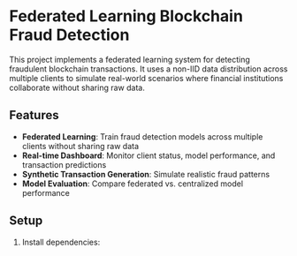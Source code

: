 # Federated Learning Blockchain Fraud Detection

This project implements a federated learning system for detecting fraudulent blockchain transactions. It uses a non-IID data distribution across multiple clients to simulate real-world scenarios where financial institutions collaborate without sharing raw data.

## Features

- **Federated Learning**: Train fraud detection models across multiple clients without sharing raw data
- **Real-time Dashboard**: Monitor client status, model performance, and transaction predictions
- **Synthetic Transaction Generation**: Simulate realistic fraud patterns
- **Model Evaluation**: Compare federated vs. centralized model performance

## Setup

1. Install dependencies: